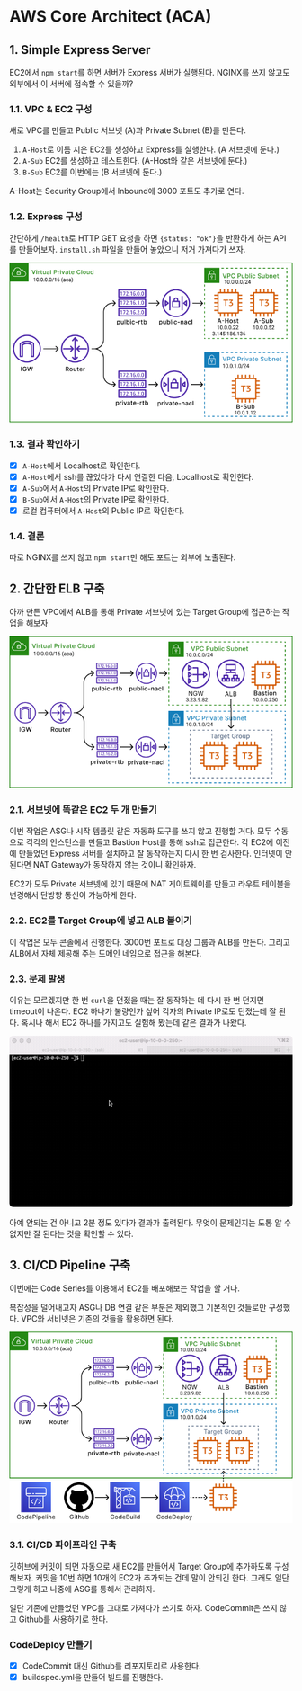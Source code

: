 # AWS Core Architect (ACA)

## 1. Simple Express Server

EC2에서 `npm start`를 하면 서버가 Express 서버가 실행된다. NGINX를 쓰지 않고도 외부에서 이 서버에 접속할 수 있을까?

### 1.1. VPC & EC2 구성

새로 VPC를 만들고 Public 서브넷 (A)과 Private Subnet (B)를 만든다.

1. `A-Host`로 이름 지은 EC2를 생성하고 Express를 실행한다. (A 서브넷에 둔다.)
2. `A-Sub` EC2를 생성하고 테스트한다. (A-Host와 같은 서브넷에 둔다.)
3. `B-Sub` EC2를 이번에는 (B 서브넷에 둔다.)

A-Host는 Security Group에서 Inbound에 3000 포트도 추가로 연다.

### 1.2. Express 구성

간단하게 `/health`로 HTTP GET 요청을 하면 `{status: "ok"}`을 반환하게 하는 API를 만들어보자. `install.sh` 파일을 만들어 놓았으니 저거 가져다가 쓰자.

![Simple Express Server Diagram](Assets/1.%20simple%20express%20server%20diagram.png)

### 1.3. 결과 확인하기

- [X] `A-Host`에서 Localhost로 확인한다.
- [X] `A-Host`에서 ssh를 끊었다가 다시 연결한 다음, Localhost로 확인한다.
- [X] `A-Sub`에서 `A-Host`의 Private IP로 확인한다. 
- [X] `B-Sub`에서 `A-Host`의 Private IP로 확인한다.
- [X] 로컬 컴퓨터에서 `A-Host`의 Public IP로 확인한다.

### 1.4. 결론

따로 NGINX를 쓰지 않고 `npm start`만 해도 포트는 외부에 노출된다.


## 2. 간단한 ELB 구축

아까 만든 VPC에서 ALB를 통해 Private 서브넷에 있는 Target Group에 접근하는 작업을 해보자

![](Assets/2.%20simple%20ELB.png)

### 2.1. 서브넷에 똑같은 EC2 두 개 만들기

이번 작업은 ASG나 시작 템플릿 같은 자동화 도구를 쓰지 않고 진행할 거다. 모두 수동으로 각각의 인스턴스를 만들고 Bastion Host를 통해 ssh로 접근한다. 각 EC2에 이전에 만들었던 Express 서버를 설치하고 잘 동작하는지 다시 한 번 검사한다. 인터넷이 안된다면 NAT Gateway가 동작하지 않는 것이니 확인하자.

EC2가 모두 Private 서브넷에 있기 때문에 NAT 게이트웨이를 만들고 라우트 테이블을 변경해서 단방향 통신이 가능하게 한다.

### 2.2. EC2를 Target Group에 넣고 ALB 붙이기

이 작업은 모두 콘솔에서 진행한다. 3000번 포트로 대상 그룹과 ALB를 만든다. 그리고 ALB에서 자체 제공해 주는 도메인 네임으로 접근을 해본다.

### 2.3. 문제 발생

이유는 모르겠지만 한 번 `curl`을 던졌을 때는 잘 동작하는 데 다시 한 번 던지면 timeout이 나온다. EC2 하나가 불량인가 싶어 각자의 Private IP로도 던졌는데 잘 된다. 혹시나 해서 EC2 하나를 가지고도 실험해 봤는데 같은 결과가 나왔다.

![Why doesn't it work](Assets/2.1.%20elb%20went%20worng.gif)

아예 안되는 건 아니고 2분 정도 있다가 결과가 출력된다. 무엇이 문제인지는 도통 알 수 없지만 잘 된다는 것을 확인할 수 있다.

## 3. CI/CD Pipeline 구축

이번에는 Code Series를 이용해서 EC2를 배포해보는 작업을 할 거다.

복잡성을 덜어내고자 ASG나 DB 연결 같은 부분은 제외했고 기본적인 것들로만 구성했다. VPC와 서비넷은 기존의 것들을 활용하면 된다.

![CI/CD Code Pipeline](Assets/3.%20cicd%20pipeline.png)

### 3.1. CI/CD 파이프라인 구축

깃허브에 커밋이 되면 자동으로 새 EC2를 만들어서 Target Group에 추가하도록 구성해보자. 커밋을 10번 하면 10개의 EC2가 추가되는 건데 말이 안되긴 한다. 그래도 일단 그렇게 하고 나중에 ASG를 통해서 관리하자.

일단 기존에 만들었던 VPC를 그대로 가져다가 쓰기로 하자. CodeCommit은 쓰지 않고 Github를 사용하기로 한다.

### CodeDeploy 만들기

- [X] CodeCommit 대신 Github를 리포지토리로 사용한다.
- [X] buildspec.yml을 만들어 빌드를 진행한다.